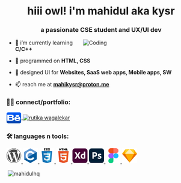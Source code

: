 
<h1 align="center">hiii owl! i'm mahidul aka kysr</h1>
<h3 align="center">a passionate CSE student and UX/UI dev</h3>
<img align="right" alt="Coding" width="300" src="https://cdn.dribbble.com/users/348324/screenshots/14583031/media/9a6df27386e61c41a06a84c94cf5ff37.gif">


- 🌱 i’m currently learning **C/C++**

- 📓 programmed on **HTML, CSS** 

- 🎨 designed UI for **Websites, SaaS web apps, Mobile apps, SW**

- 📫 reach me at **mahikysr@proton.me**

<h3 align="left">🐱‍👤 connect/portfolio:</h3>
<p align="left">
<a href="https://www.behance.net/mahidulhq" target="_blank" rel="noreferrer">
  <img align="center" src="https://raw.githubusercontent.com/devicons/devicon/master/icons/behance/behance-original.svg" alt="@mahidulhq" height="30" width="40" />
</a>
<a href="https://linkedin.com/in/mahidulhq" target="blank"><img align="center" src="https://raw.githubusercontent.com/rahuldkjain/github-profile-readme-generator/master/src/images/icons/Social/linked-in-alt.svg" alt="rutika wagalekar" height="30" width="40" /></a>
</p>

<h3 align="left">🛠 languages n tools:</h3>
<p align="left"> <a href="https://wordpress.org/" target="_blank" rel="noreferrer">
  <img src="https://raw.githubusercontent.com/devicons/devicon/master/icons/wordpress/wordpress-plain.svg" alt="wordpress" width="40" height="40"/>
</a> <a href="https://www.cprogramming.com/" target="_blank" rel="noreferrer"> <img src="https://raw.githubusercontent.com/devicons/devicon/master/icons/c/c-original.svg" alt="c" width="40" height="40"/> </a> <a href="https://www.w3schools.com/css/" target="_blank" rel="noreferrer"> <img src="https://raw.githubusercontent.com/devicons/devicon/master/icons/css3/css3-original-wordmark.svg" alt="css3" width="40" height="40"/> </a> <a href="https://www.w3.org/html/" target="_blank" rel="noreferrer"> <img src="https://raw.githubusercontent.com/devicons/devicon/master/icons/html5/html5-original-wordmark.svg" alt="html5" width="40" height="40"/> </a> <a href="https://www.adobe.com/products/xd.html" target="_blank" rel="noreferrer">
  <img src="https://raw.githubusercontent.com/devicons/devicon/master/icons/xd/xd-plain.svg" alt="adobe xd" width="40" height="40"/>
</a> <a href="https://www.adobe.com/products/photoshop.html" target="_blank" rel="noreferrer">
  <img src="https://raw.githubusercontent.com/devicons/devicon/master/icons/photoshop/photoshop-plain.svg" alt="adobe photoshop" width="40" height="40"/>
</a> <a href="https://www.figma.com/" target="_blank" rel="noreferrer">
  <img src="https://raw.githubusercontent.com/devicons/devicon/master/icons/figma/figma-original.svg" alt="figma" width="40" height="40"/>
</a> <a href="https://www.sketch.com/" target="_blank" rel="noreferrer">
  <img src="https://raw.githubusercontent.com/devicons/devicon/master/icons/sketch/sketch-original.svg" alt="sketch" width="40" height="40"/>
</a>



<p>&nbsp;<img align="center" src="https://github-readme-stats.vercel.app/api?username=mahidulhq&show_icons=true&locale=en" alt="mahidulhq" /></p>

